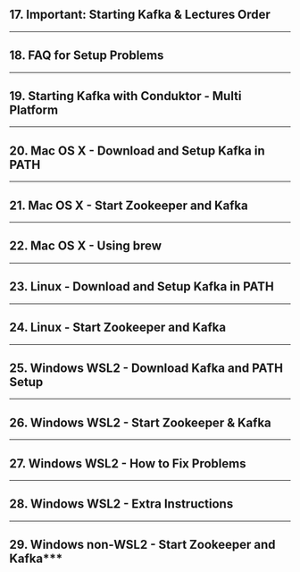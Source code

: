 ## 17. Important: Starting Kafka & Lectures Order

***

## 18. FAQ for Setup Problems

***

## 19. Starting Kafka with Conduktor - Multi Platform

***

## 20. Mac OS X - Download and Setup Kafka in PATH

***

## 21. Mac OS X - Start Zookeeper and Kafka

***

## 22. Mac OS X - Using brew

***

## 23. Linux - Download and Setup Kafka in PATH

***

## 24. Linux - Start Zookeeper and Kafka

***

## 25. Windows WSL2 - Download Kafka and PATH Setup

***

## 26. Windows WSL2 - Start Zookeeper & Kafka

***

## 27. Windows WSL2 - How to Fix Problems

***

## 28. Windows WSL2 - Extra Instructions

***
## 29. Windows non-WSL2 - Start Zookeeper and Kafka***
